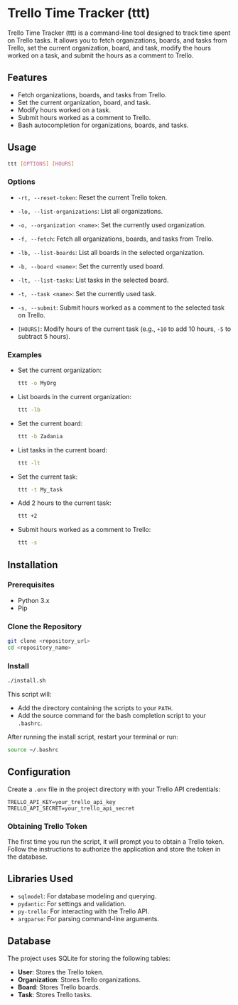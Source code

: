 # Trello Time Tracker (ttt)

Trello Time Tracker (ttt) is a command-line tool designed to track time spent on Trello tasks. It allows you to fetch organizations, boards, and tasks from Trello, set the current organization, board, and task, modify the hours worked on a task, and submit the hours as a comment to Trello.

## Features

- Fetch organizations, boards, and tasks from Trello.
- Set the current organization, board, and task.
- Modify hours worked on a task.
- Submit hours worked as a comment to Trello.
- Bash autocompletion for organizations, boards, and tasks.

## Usage

```bash
ttt [OPTIONS] [HOURS]
```

### Options

- `-rt, --reset-token`:
  Reset the current Trello token.

- `-lo, --list-organizations`:
  List all organizations.

- `-o, --organization <name>`:
  Set the currently used organization.

- `-f, --fetch`:
  Fetch all organizations, boards, and tasks from Trello.

- `-lb, --list-boards`:
  List all boards in the selected organization.

- `-b, --board <name>`:
  Set the currently used board.

- `-lt, --list-tasks`:
  List tasks in the selected board.

- `-t, --task <name>`:
  Set the currently used task.

- `-s, --submit`:
  Submit hours worked as a comment to the selected task on Trello.

- `[HOURS]`:
  Modify hours of the current task (e.g., `+10` to add 10 hours, `-5` to subtract 5 hours).

### Examples

- Set the current organization:
  ```bash
  ttt -o MyOrg
  ```

- List boards in the current organization:
  ```bash
  ttt -lb
  ```

- Set the current board:
  ```bash
  ttt -b Zadania
  ```

- List tasks in the current board:
  ```bash
  ttt -lt
  ```

- Set the current task:
  ```bash
  ttt -t My_task
  ```

- Add 2 hours to the current task:
  ```bash
  ttt +2
  ```

- Submit hours worked as a comment to Trello:
  ```bash
  ttt -s
  ```

## Installation

### Prerequisites

- Python 3.x
- Pip

### Clone the Repository

```bash
git clone <repository_url>
cd <repository_name>
```

### Install

```bash
./install.sh
```

This script will:
- Add the directory containing the scripts to your `PATH`.
- Add the source command for the bash completion script to your `.bashrc`.

After running the install script, restart your terminal or run:

```bash
source ~/.bashrc
```

## Configuration

Create a `.env` file in the project directory with your Trello API credentials:

```
TRELLO_API_KEY=your_trello_api_key
TRELLO_API_SECRET=your_trello_api_secret
```

### Obtaining Trello Token

The first time you run the script, it will prompt you to obtain a Trello token. Follow the instructions to authorize the application and store the token in the database.

## Libraries Used

- `sqlmodel`: For database modeling and querying.
- `pydantic`: For settings and validation.
- `py-trello`: For interacting with the Trello API.
- `argparse`: For parsing command-line arguments.

## Database

The project uses SQLite for storing the following tables:

- **User**: Stores the Trello token.
- **Organization**: Stores Trello organizations.
- **Board**: Stores Trello boards.
- **Task**: Stores Trello tasks.
